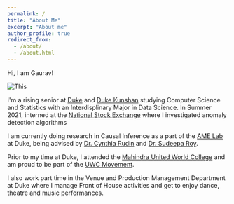 ```yaml
---
permalink: /
title: "About Me"
excerpt: "About me"
author_profile: true
redirect_from: 
  - /about/
  - /about.html
---
```


Hi, I am Gaurav!

![This](images/profile.png)

I'm a rising senior at [Duke](https://duke.edu/) and [Duke Kunshan](https://www.dukekunshan.edu.cn/)  studying Computer Science and Statistics with an Interdisplinary Major in Data Science. In Summer 2021, interned at the [National Stock Exchange](https://www.nseindia.com/) where I investigated anomaly detection algorithms

I am currently doing research in Causal Inference as a part of the [AME Lab](https://almost-matching-exactly.github.io/) at Duke, being advised by [Dr. Cynthia Rudin](https://users.cs.duke.edu/~sudeepa/) and [Dr. Sudeepa Roy](https://users.cs.duke.edu/~cynthia/). 

Prior to my time at Duke, I attended the [Mahindra United World College](https://uwcmahindracollege.org) and am proud to be part of the [UWC Movement](https://www.uwc.org/). 

I also work part time in the Venue and Production Management Department at Duke where I manage Front of House activities and get to enjoy dance, theatre and music performances. 


